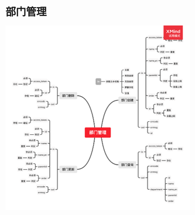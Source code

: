# 部门管理

![image](https://raw.githubusercontent.com/HBoPRC/HogwartsSDET11/master/test_requests/test_department/department.png)